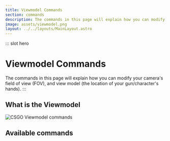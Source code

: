 ```yaml
---
title: Viewmodel Commands
section: commands
description: The commands in this page will explain how you can modify your camera's field of view (FOV) and view model...
image: assets/viewmodel.png
layout: ../../layouts/MainLayout.astro
---
```


::: slot hero

# Viewmodel Commands

The commands in this page will explain how you can modify your camera's field of view (FOV), and view model (the location of your gun/character's hands).
:::

## What is the Viewmodel

![CSGO Viewmodel commands](./.assets/viewmodel/viemodels.png#centered)

## Available commands

<TableCommands type="viewmodel" />
